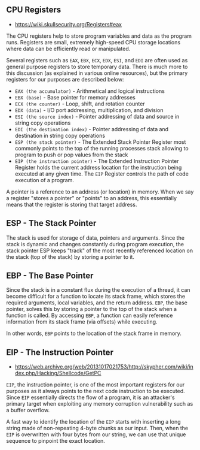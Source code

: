 ## CPU Registers

- https://wiki.skullsecurity.org/Registers#eax

The CPU registers help to store program variables and data as the program runs.
Registers are small, extremely high-speed CPU storage locations where data can be efficiently read or manipulated.

Several registers such as `EAX`, `EBX`, `ECX`, `EDX`, `ESI`, and `EDI` are often used as general purpose registers to store temporary data. There is much more to this discussion (as explained in various online resources), but the primary registers for our purposes are described below:

- `EAX (the accumulator)` - Arithmetical and logical instructions
- `EBX (base)` - Base pointer for memory addresses
- `ECX (the counter)` - Loop, shift, and rotation counter
- `EDX (data)` - I/O port addressing, multiplication, and division
- `ESI (the source index)` - Pointer addressing of data and source in string copy operations
- `EDI (the destination index)` - Pointer addressing of data and destination in string copy operations
- `ESP (the stack pointer)` - The Extended Stack Pointer Register most commonly points to the top of the running processes stack allowing to program to push or pop values from the stack
- `EIP (the instruction pointer)` - The Extended Instruction Pointer Register holds the current address location for the instruction being executed at any given time. The `EIP` Register controls the path of code execution of a program.

A pointer is a reference to an address (or location) in memory. When we say a register "stores a pointer" or "points" to an address, this essentially means that the register is storing that target address.

## ESP - The Stack Pointer

The stack is used for storage of data, pointers and arguments. 
Since the stack is dynamic and changes constantly during program execution, the stack pointer ESP keeps "track" of the most recently referenced location on the stack (top of the stack) by storing a pointer to it.

## EBP - The Base Pointer

Since the stack is in a constant flux during the execution of a thread, it can become difficult for a function to locate its stack frame, which stores the required arguments, local variables, and the return address.
`EBP`, the base pointer, solves this by storing a pointer to the top of the stack when a function is called.
By accessing `EBP`, a function can easily reference information from its stack frame (via offsets) while executing.

In other words, `EBP` points to the location of the stack frame in memory.

## EIP - The Instruction Pointer

- https://web.archive.org/web/20131017021753/http://skypher.com/wiki/index.php/Hacking/Shellcode/GetPC

`EIP`, the instruction pointer, is one of the most important registers for our purposes as it always points to the next code instruction to be executed.
Since `EIP` essentially directs the flow of a program, it is an attacker's primary target when exploiting any memory corruption vulnerability such as a buffer overflow.

A fast way to identify the location of the `EIP` starts with inserting a long string made of non-repeating 4-byte chunks as our input. 
Then, when the `EIP` is overwritten with four bytes from our string, we can use that unique sequence to pinpoint the exact location.


